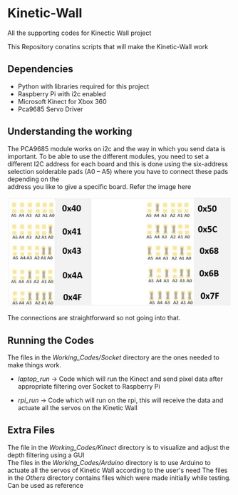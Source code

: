 # Kinetic-Wall
All the supporting codes for Kinectic Wall project

This Repository conatins scripts that will make the Kinetic-Wall work

## Dependencies  

* Python with libraries required for this project  
* Raspberry Pi with i2c enabled  
* Microsoft Kinect for Xbox 360  
* Pca9685 Servo Driver   

## Understanding the working
  
The PCA9685 module works on i2c and the way in which you send data is important.
To be able to use the different modules, you need to set a different I2C address for each board and this is done
using the six-address selection solderable pads (A0 – A5) where you have to connect these pads depending on the  
address you like to give a specific board. Refer the image here
<p align="center">
  <img src="https://github.com/namanmore/Kinetic_Wall/blob/main/README_files/PCA9685.jpg" />
</p>  
The connections are straightforward so not going into that.

## Running the Codes  

The files in the *Working_Codes/Socket* directory are the ones needed to make things work.  
* *laptop_run* -> Code which will run the Kinect and send pixel data after appropriate filtering over Socket to Raspberry Pi  

* *rpi_run* -> Code which will run on the rpi, this will receive the data and actuate all the servos on the Kinetic Wall  

## Extra Files   

The file in the *Working_Codes/Kinect* directory is to visualize and adjust the depth filtering using a GUI  
The files in the *Working_Codes/Arduino* directory is to use Arduino to actuate all the servos of Kinetic Wall according to the user's need 
The files in the *Others* directory contains files which were made initially while testing. Can be used as reference
